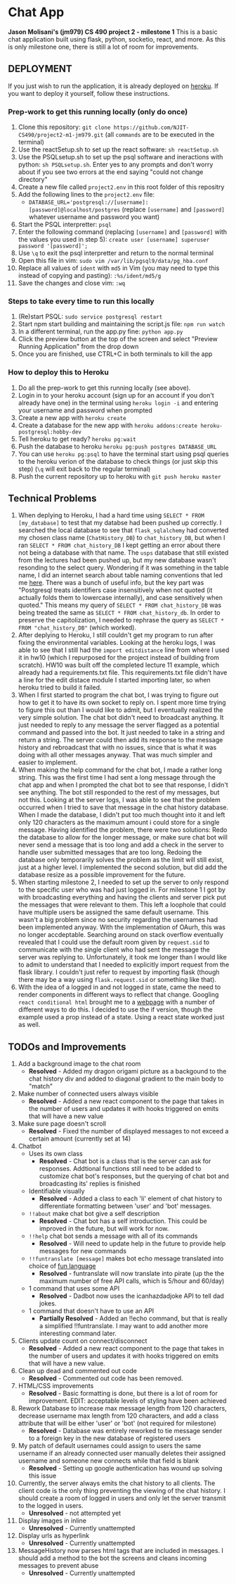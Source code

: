 # Chat App

**Jason Molisani's (jm979) CS 490 project 2 - milestone 1** This is a basic chat application built using flask, python, socketio, react, and more. As this is only milestone one, there is still a lot of room for improvements.

## DEPLOYMENT

If you just wish to run the application, it is already deployed on [heroku](https://obscure-badlands-93399.herokuapp.com/). If you want to deploy it yourself, follow these instructions.

### Prep-work to get this running locally (only do once)
1. Clone this repository: `git clone https://github.com/NJIT-CS490/project2-m1-jm979.git` (all `commands` are to be executed in the terminal)
2. Use the reactSetup.sh to set up the react software: `sh reactSetup.sh`
3. Use the PSQLsetup.sh to set up the psql software and ineractions with python: `sh PSQLsetup.sh`. Enter yes to any prompts and don't worry about if you see two errors at the end saying "could not change directory"
4. Create a new file called `project2.env` in this root folder of this repositry
5. Add the following lines to the `project2.env` file:
   - `DATABASE_URL='postgresql://[username]:[password]@localhost/postgres` (replace `[username]` and `[password]` whatever username and password you want)
6. Start the PSQL interpretter: `psql`
7. Enter the following command (replacing `[username]` and `[password]` with the values you used in step 5): `create user [username] superuser password '[password]';`
8. Use `\q` to exit the psql interpretter and return to the normal terminal
9. Open this file in vim: `sudo vim /var/lib/pgsql9/data/pg_hba.conf`
10. Replace all values of `ident` with `md5` in Vim (you may need to type this instead of copying and pasting): `:%s/ident/md5/g`
11. Save the changes and close vim: `:wq`

### Steps to take every time to run this locally
1. (Re)start PSQL: `sudo service postgresql restart`
2. Start npm start building and maintaining the script.js file: `npm run watch`
3. In a different terminal, run the app.py fine: `python app.py`
4. Click the preview button at the top of the screen and select "Preview Running Application" from the drop down
5. Once you are finished, use CTRL+C in both terminals to kill the app

### How to deploy this to Heroku
1. Do all the prep-work to get this running locally (see above).
2. Login in to your heroku account (sign up for an account if you don't already have one) in the terminal using `heroku login -i` and entering your username and password when prompted
3. Create a new app with `heroku create`
4. Create a database for the new app with `heroku addons:create heroku-postgresql:hobby-dev`
5. Tell heroku to get ready? `heroku pg:wait`
6. Push the database to heroku `heroku pg:push postgres DATABASE_URL`
7. You can use `heroku pg:psql` to have the terminal start using psql queries to the heroku verion of the database to check things (or just skip this step) (`\q` will exit back to the regular terminal)
8. Push the current repository up to heroku with `git push heroku master`

## Technical Problems
1. When deplying to Heroku, I had a hard time using `SELECT * FROM [my_database]` to test that my databse had been pushed up correctly. I searched the local database to see that `flask_sqlalchemy` had converted my chosen class name (`ChatHistory_DB`) to `chat_history_DB`, but when I ran `SELECT * FROM chat_history_DB` I kept getting an error about there not being a database with that name. The `usps` database that still existed from the lectures had been pushed up, but my new database wasn't resonding to the select query. Wondering if it was something in the table name, I did an internet search about table naming conventions that led me [here](https://stackoverflow.com/questions/2878248/postgresql-naming-conventions). There was a bunch of useful info, but the key part was "Postgresql treats identifiers case insensitively when not quoted (it actually folds them to lowercase internally), and case sensitively when quoted." This means my query of `SELECT * FROM chat_history_DB` was being treated the same as `SELECT * FROM chat_history_db`. In order to preserve the capitolization, I needed to rephrase the query as `SELECT * FROM "chat_history_DB"` (which worked).
2. After deplying to Heroku, I still couldn't get my program to run after fixing the environmental variables. Looking at the heroku logs, I was able to see that I still had the `import editdistance` line from where I used it in hw10 (which I repurposed for the project instead of building from scratch). HW10 was built off the completed lecture 11 example, which already had a requirements.txt file. This requirements.txt file didn't have a line for the edit distace module I started importing later, so when heroku tried to build it failed.
3. When I first started to program the chat bot, I was trying to figure out how to get it to have its own socket to reply on. I spent more time trying to figure this out than I would like to admit, but I eventually realized the very simple solution. The chat bot didn't need to broadcast anything. It just needed to reply to any message the server flagged as a potential command and passed into the bot. It just needed to take in a string and return a string. The server could then add its response to the message history and rebroadcast that with no issues, since that is what it was doing with all other messages anyway. That was much simpler and easier to implement.
4. When making the help command for the chat bot, I made a rather long string. This was the first time I had sent a long message through the chat app and when I prompted the chat bot to see that response, I didn't see anything. The bot still responded to the rest of my messages, but not this. Looking at the server logs, I was able to see that the problem occurred when I tried to save that message in the chat history database. When I made the database, I didn't put too much thought into it and left only 120 characters as the maximum amount i could store for a single message. Having identified the problem, there were two solutions: Redo the database to allow for the longer message, or make sure chat bot will never send a message that is too long and add a check in the server to handle user submitted messages that are too long. Redoing the database only temporarily solves the problem as the limit will still exist, just at a higher level. I implemented the second solution, but did add the database resize as a possible improvement for the future.
5. When starting milestone 2, I needed to set up the server to only respond to the specific user who was had just logged in. For milestone 1 I got by with broadcasting everything and having the clients and server pick put the messages that were relevant to them. This left a loophole that could have multiple users be assigned the same default username. This wasn't a big problem since no security regarding the usernames had been implemented anyway. With the implementation of OAurh, this was no longer accdeptable. Searching around on stack overflow eventually revealed that I could use the default room given by `request.sid` to communicate with the single client who had sent the message the server was replying to. Unfortunately, it took me longer than I would like to admit to understand that I needed to explicitly import request from the flask library. I couldn't just refer to request by importing flask (though there may be a way using `flask.request.sid` or something like that).
6. With the idea of a logged in and not logged in state, came the need to render components in different ways to reflect that change. Googling `react conditional html` brought me to a [webpage](https://reactjs.org/docs/conditional-rendering.html) with a number of different ways to do this. I decided to use the if version, though the example used a prop instead of a state. Using a react state worked just as well.

## TODOs and Improvements
1. Add a background image to the chat room
   - **Resolved** - Added my dragon origami picture as a backgound to the chat history div and added to diagonal gradient to the main body to "match" 
2. Make number of connected users always visible
   - **Resolved** - Added a new react component to the page that takes in the number of users and updates it with hooks triggered on emits that will have a new value
3. Make sure page doesn't scroll
   - **Resolved** - Fixed the number of displayed messages to not exceed a certain amount (currently set at 14)
4. Chatbot
   - Uses its own class
     - **Resolved** - Chat bot is a class that is the server can ask for responses. Addtional functions still need to be added to customize chat bot's responses, but the querying of chat bot and broadcasting its' replies is finished
   - Identifiable visually
     - **Resolved** - Added a class to each 'li'  element of chat history to differentiate formatting between 'user' and 'bot' messages.
   - `!!about` make chat bot give a self description
     - **Resolved** - Chat bot has a self introduction. This could be improved in the future, but will work for now.
   - `!!help` chat bot sends a message with all of its commands
     - **Resolved** - Will need to update help in the future to provide help messages for new commands
   - `!!funtranslate [message]` makes bot echo message translated into choice of [fun language](https://funtranslations.com/api)
     - **Resolved** - funtranslate will now translate into pirate (up the the maximum number of free API calls, which is 5/hour and 60/day)
   - 1 command that uses some API
     - **Resolved** - Dadbot now uses the icanhazdadjoke API to tell dad jokes.
   - 1 command that doesn't have to use an API
     - **Partially Resolved** - Added an !!echo command, but that is really a simplified !!funtranslate. I may want to add another more interesting command later.
5. Clients update count on connect/disconnect
   - **Resolved** - Added a new react component to the page that takes in the number of users and updates it with hooks triggered on emits that will have a new value.
6. Clean up dead and commented out code
   - **Resolved** - Commented out code has been removed.
7. HTML/CSS improvements
   - **Resolved** - Basic formatting is done, but there is a lot of room for improvement. EDIT: acceptable levels of styling have been achieved
8. Rework Database to increase max message length from 120 characters, decrease username max length from 120 characters, and add a class attribute that will be either 'user' or 'bot' (not required for milestone)
   - **Resolved** - Database was entirely reworked to tie message sender to a foreign key in the new database of registered users
9. My patch of default usernames could assign to users the same username if an already connected user manually deletes their assigned username and someone new connects while that field is blank
   - **Resolved** - Setting up google authentication has wound up solving this issue
10. Currently, the server always emits the chat history to all clients. The client code is the only thing preventing the viewing of the chat history. I should create a room of logged in users and only let the server transmit to the logged in users.
    - **Unresolved** - not attempted yet
11. Display images in inline
    - **Unresolved** - Currently unattempted
12. Display urls as hyperlink
    - **Unresolved** - Currently unattempted
13. MessageHistory now parses html tags that are included in messages. I should add a method to the bot the screens and cleans incoming messages to prevent abuse
    - **Unresolved** - Currently unattempted